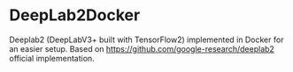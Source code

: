 # DeepLab2Docker
Deeplab2 (DeepLabV3+ built with TensorFlow2) implemented in Docker for an easier setup. 
Based on https://github.com/google-research/deeplab2 official implementation.
